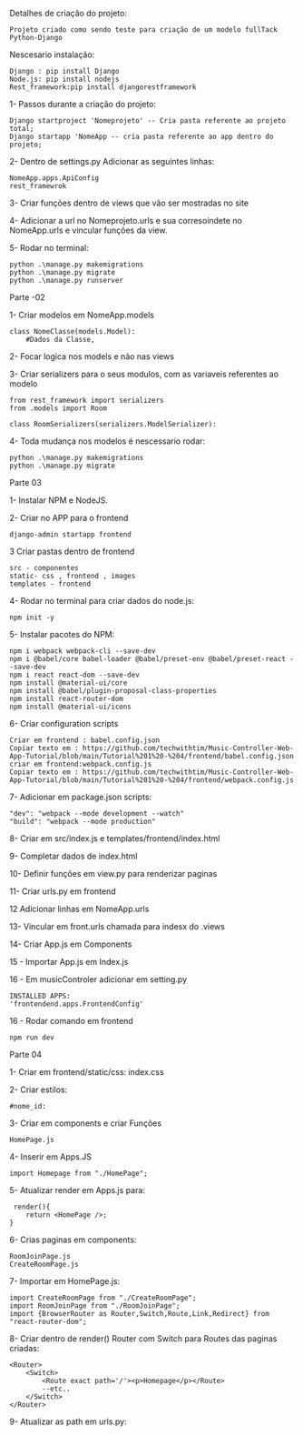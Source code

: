 Detalhes de criação do projeto:

	Projeto criado como sendo teste para criação de um modelo fullTack Python-Django
	
Nescesario instalação:
    
    Django : pip install Django
    Node.js: pip install nodejs
    Rest_framework:pip install djangorestframework 


1- Passos durante a criação do projeto:

	Django startproject 'Nomeprojeto' -- Cria pasta referente ao projeto total;
	Django startapp 'NomeApp -- cria pasta referente ao app dentro do projeto;

2- Dentro de settings.py Adicionar as seguintes linhas:

	NomeApp.apps.ApiConfig
	rest_framewrok

3- Criar funções dentro de views que vão ser mostradas no site

4- Adicionar a url no Nomeprojeto.urls e sua corresoindete no NomeApp.urls e vincular funções da view.

5- Rodar no terminal:

	python .\manage.py makemigrations
	python .\manage.py migrate
	python .\manage.py runserver

Parte -02

1- Criar modelos em NomeApp.models

	class NomeClasse(models.Model):
		#Dados da Classe,

2- Focar logica nos models e não nas views

3- Criar serializers para o seus modulos, com as variaveis referentes ao modelo 
    
    from rest_framework import serializers
    from .models import Room    
    
    class RoomSerializers(serializers.ModelSerializer):

4- Toda mudança nos modelos é nescessario rodar:

    python .\manage.py makemigrations
	python .\manage.py migrate

Parte 03

1- Instalar NPM e NodeJS.

2- Criar no APP para o frontend
    
    django-admin startapp frontend

3 Criar pastas dentro de frontend

    src - componentes
    static- css , frontend , images
    templates - frontend

4- Rodar no terminal para criar dados do node.js:
    
    npm init -y

5- Instalar pacotes do NPM:
    
    npm i webpack webpack-cli --save-dev
    npm i @babel/core babel-loader @babel/preset-env @babel/preset-react --save-dev
    npm i react react-dom --save-dev
    npm install @material-ui/core
    npm install @babel/plugin-proposal-class-properties
    npm install react-router-dom
    npm install @material-ui/icons

6- Criar configuration scripts

    Criar em frontend : babel.config.json 
    Copiar texto em : https://github.com/techwithtim/Music-Controller-Web-App-Tutorial/blob/main/Tutorial%201%20-%204/frontend/babel.config.json
    criar em frontend:webpack.config.js
    Copiar texto em : https://github.com/techwithtim/Music-Controller-Web-App-Tutorial/blob/main/Tutorial%201%20-%204/frontend/webpack.config.js

7- Adicionar em package.json scripts:
    
    "dev": "webpack --mode development --watch"
    "build": "webpack --mode production"

8- Criar em src/index.js e templates/frontend/index.html

9- Completar dados de index.html

10- Definir funções em view.py para renderizar paginas

11- Criar urls.py em frontend

12 Adicionar linhas em NomeApp.urls

13- Vincular em front.urls  chamada para indesx do .views

14- Criar App.js em Components

15 - Importar App.js em Index.js

16 - Em musicControler adicionar em setting.py

    INSTALLED APPS: 
    'frontendend.apps.FrontendConfig'

16 - Rodar comando em frontend
    
    npm run dev

Parte 04

1- Criar em frontend/static/css: index.css

2- Criar estilos:
        
    #nome_id:
3- Criar em components e criar Funções

    HomePage.js

4- Inserir em Apps.JS

    import Homepage from "./HomePage";

5- Atualizar render em Apps.js para:

     render(){
        return <HomePage />;
    }

6- Crias paginas em components:
    
    RoomJoinPage.js
    CreateRoomPage.js

7- Importar em HomePage.js:

    import CreateRoomPage from "./CreateRoomPage";
    import RoomJoinPage from "./RoomJoinPage"; 
    import {BrowserRouter as Router,Switch,Route,Link,Redirect} from "react-router-dom";

8- Criar dentro de render() Router com Switch para Routes das paginas criadas:

    <Router>
        <Switch>
            <Route exact path='/'><p>Homepage</p></Route>
            --etc..
        </Switch>
    </Router>

9- Atualizar as path em urls.py:



    

    